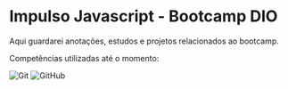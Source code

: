 # Impulso Javascript - Bootcamp DIO

Aqui guardarei anotações, estudos e projetos relacionados ao bootcamp.

Competências utilizadas até o momento: 

![Git](https://img.shields.io/badge/git-%23F05033.svg?style=for-the-badge&logo=git&logoColor=white)
![GitHub](https://img.shields.io/badge/github-%23121011.svg?style=for-the-badge&logo=github&logoColor=white)
